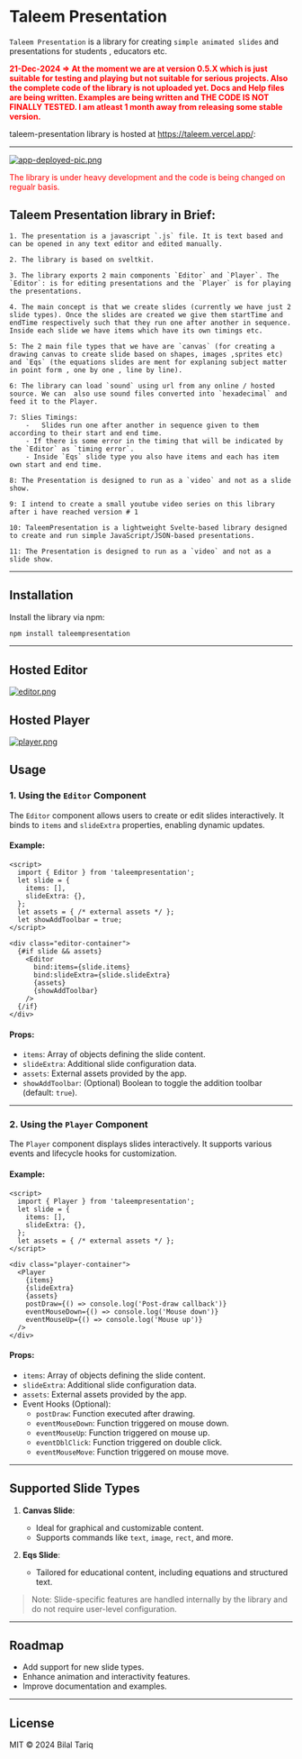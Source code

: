 
# Taleem Presentation

`Taleem Presentation` is a library for creating `simple animated slides` and presentations for students , educators etc.

<span style="color: red;">**21-Dec-2024 =>  At the moment we are at version 0.5.X which is just suitable for testing and playing but not suitable for serious projects. Also the complete code of the library is not uploaded yet. Docs and Help files are being written. Examples are being written and THE CODE IS NOT FINALLY TESTED. I am atleast 1 month away from releasing some stable version.**</span>

taleem-presentation library is hosted at https://taleem.vercel.app/:

---

<a href='https://taleem.vercel.app/'>
<img src='https://taleem.vercel.app/app-deployed-pic.png' alt='app-deployed-pic.png'>
</a>


<span style="color: red;">The library is under heavy development and the code is being changed on regualr basis.</span> 

## Taleem Presentation library in Brief:

    1. The presentation is a javascript `.js` file. It is text based and can be opened in any text editor and edited manually.

    2. The library is based on sveltkit.
    
    3. The library exports 2 main components `Editor` and `Player`. The `Editor`: is for editing presentations and the `Player` is for playing the presentations.

    4. The main concept is that we create slides (currently we have just 2 slide types). Once the slides are created we give them startTime and endTime respectively such that they run one after another in sequence. Inside each slide we have items which have its own timings etc.

    5: The 2 main file types that we have are `canvas` (for creating a drawing canvas to create slide based on shapes, images ,sprites etc)  and `Eqs` (the equations slides are ment for explaning subject matter in point form , one by one , line by line).

    6: The library can load `sound` using url from any online / hosted source. We can  also use sound files converted into `hexadecimal` and feed it to the Player.

    7: Slies Timings:
        -   Slides run one after another in sequence given to them according to their start and end time.
        - If there is some error in the timing that will be indicated by the `Editor` as `timing error`.
        - Inside `Eqs` slide type you also have items and each has item own start and end time.

    8: The Presentation is designed to run as a `video` and not as a slide show.      

    9: I intend to create a small youtube video series on this library after i have reached version # 1

    10: TaleemPresentation is a lightweight Svelte-based library designed to create and run simple JavaScript/JSON-based presentations.

    11: The Presentation is designed to run as a `video` and not as a slide show.

---

## Installation

Install the library via npm:

```bash
npm install taleempresentation
```

---

## Hosted Editor

<a href="https://taleem.vercel.app/editor">
<img src='https://taleem.vercel.app/editor.png' alt='editor.png'>
</a>


## Hosted Player

<a href="https://taleem.vercel.app/player">
<img src='https://taleem.vercel.app/player.png' alt='player.png'>
</a>


## Usage

### 1. Using the `Editor` Component
The `Editor` component allows users to create or edit slides interactively. It binds to `items` and `slideExtra` properties, enabling dynamic updates.

#### Example:
```svelte
<script>
  import { Editor } from 'taleempresentation';
  let slide = {
    items: [],
    slideExtra: {},
  };
  let assets = { /* external assets */ };
  let showAddToolbar = true;
</script>

<div class="editor-container">
  {#if slide && assets}
    <Editor
      bind:items={slide.items}
      bind:slideExtra={slide.slideExtra}
      {assets}
      {showAddToolbar}
    />
  {/if}
</div>
```

#### Props:
- `items`: Array of objects defining the slide content.
- `slideExtra`: Additional slide configuration data.
- `assets`: External assets provided by the app.
- `showAddToolbar`: (Optional) Boolean to toggle the addition toolbar (default: `true`).

---

### 2. Using the `Player` Component
The `Player` component displays slides interactively. It supports various events and lifecycle hooks for customization.

#### Example:
```svelte
<script>
  import { Player } from 'taleempresentation';
  let slide = {
    items: [],
    slideExtra: {},
  };
  let assets = { /* external assets */ };
</script>

<div class="player-container">
  <Player
    {items}
    {slideExtra}
    {assets}
    postDraw={() => console.log('Post-draw callback')}
    eventMouseDown={() => console.log('Mouse down')}
    eventMouseUp={() => console.log('Mouse up')}
  />
</div>
```

#### Props:
- `items`: Array of objects defining the slide content.
- `slideExtra`: Additional slide configuration data.
- `assets`: External assets provided by the app.
- Event Hooks (Optional):
  - `postDraw`: Function executed after drawing.
  - `eventMouseDown`: Function triggered on mouse down.
  - `eventMouseUp`: Function triggered on mouse up.
  - `eventDblClick`: Function triggered on double click.
  - `eventMouseMove`: Function triggered on mouse move.

---

## Supported Slide Types
1. **Canvas Slide**:
   - Ideal for graphical and customizable content.
   - Supports commands like `text`, `image`, `rect`, and more.

2. **Eqs Slide**:
   - Tailored for educational content, including equations and structured text.

> Note: Slide-specific features are handled internally by the library and do not require user-level configuration.

---

## Roadmap
- Add support for new slide types.
- Enhance animation and interactivity features.
- Improve documentation and examples.

---

## License
MIT © 2024 Bilal Tariq

